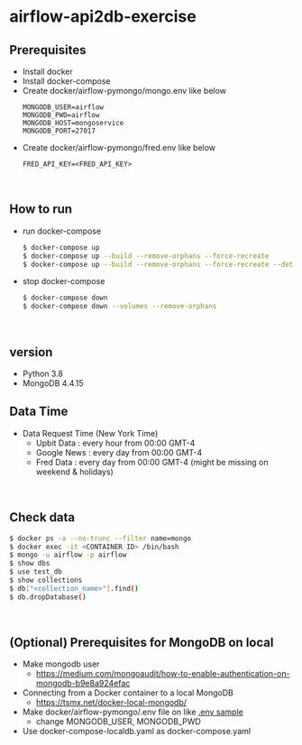# airflow-api2db-exercise

## Prerequisites
- Install docker
- Install docker-compose
- Create docker/airflow-pymongo/mongo.env like below
    ```
    MONGODB_USER=airflow
    MONGODB_PWD=airflow
    MONGODB_HOST=mongoservice
    MONGODB_PORT=27017
    ```
- Create docker/airflow-pymongo/fred.env like below
    ```
    FRED_API_KEY=<FRED_API_KEY>
    ```


&nbsp;

## How to run
- run docker-compose
    ```bash
    $ docker-compose up
    $ docker-compose up --build --remove-orphans --force-recreate
    $ docker-compose up --build --remove-orphans --force-recreate --detach
    ```

- stop docker-compose
    ```bash
    $ docker-compose down
    $ docker-compose down --volumes --remove-orphans
    ```

&nbsp;

## version
- Python 3.8
- MongoDB 4.4.15

## Data Time
- Data Request Time (New York Time)
    - Upbit Data : every hour from 00:00 GMT-4
    - Google News : every day from 00:00 GMT-4
    - Fred Data : every day from 00:00 GMT-4 (might be missing on weekend & holidays)

&nbsp;

## Check data
``` bash
$ docker ps -a --no-trunc --filter name=mongo 
$ docker exec -it <CONTAINER ID> /bin/bash    
$ mongo -u airflow -p airflow
$ show dbs
$ use test_db
$ show collections
$ db["<collection_name>"].find()
$ db.dropDatabase()
```

&nbsp;

## (Optional) Prerequisites for MongoDB on local
- Make mongodb user
    - https://medium.com/mongoaudit/how-to-enable-authentication-on-mongodb-b9e8a924efac
- Connecting from a Docker container to a local MongoDB
    - https://tsmx.net/docker-local-mongodb/
- Make docker/airflow-pymongo/.env file on like [.env sample](https://github.com/instork/airflow-api2db-exercise/blob/main/docker/airflow-pymongo/.env_example)
    - change MONGODB_USER, MONGODB_PWD
- Use docker-compose-localdb.yaml as docker-compose.yaml